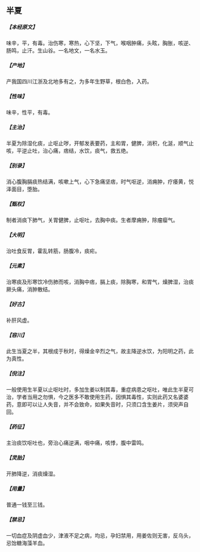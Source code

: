 ## 半夏

##### 【本经原文】
味辛，平，有毒。治伤寒，寒热，心下坚，下气，喉咽肿痛，头眩，胸胀，咳逆、肠鸣，止汗。生山谷。一名地文，一名水玉。
##### 【产地】
产我国四川江浙及北地多有之，为多年生野草，根白色，入药。
##### 【性味】
味辛，性平，有毒。
##### 【主治】
半夏为除湿化痰，止呕止哕，开郁发表要药，主和胃，健脾，消积，化涎，顺气止咳，平逆止吐，治心痛，痞结，水饮，痰气，救五绝。
##### 【别录】
消心腹胸膈痰热结满，咳嗽上气，心下急痛坚痞，时气呕逆，消痈肿，疗痿黄，悦泽面目，堕胎。
##### 【甄权】
制者消痰下肺气，关胃健脾，止呕吐，去胸中痰。生者摩痈肿，除瘤瘿气。
##### 【大明】
治吐食反胃，霍乱转筋，肠腹冷，痰疟。
##### 【元素】
治寒痰及形寒饮冷伤肺而咳，消胸中痞，膈上痰，除胸寒，和胃气，燥脾湿，治痰厥头痛，消肿散结。
##### 【好古】
补肝风虚。
##### 【容川】
此生当夏之半，其根成于秋时，得燥金辛烈之气，故主降逆水饮，为阳明之药，此为真性。
##### 【倪注】
一般使用生半夏以止呕吐时，多加生姜以制其毒，重症病患之呕吐，唯此生半夏可治，学者当用之勿惧，今之医多不敢使用生药，因惧其毒性，实则此药又名婆婆药，意即可以让人失音，并不会致命，如果失音时，只须口含生姜片，须臾声自回。
##### 【药征】
主治痰饮呕吐也，旁治心痛逆满，咽中痛，咳悸，腹中雷鸣。
##### 【灵胎】
开肺降逆，消痰燥湿。
##### 【用量】
普通一钱至三钱。
##### 【禁忌】
一切血症及阴虚血少，津液不足之病，均忌，孕妇禁用，用姜佐则无害，反乌头，忌饴糖海藻羊血。